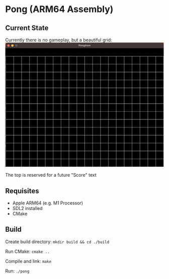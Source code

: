 # Pong (ARM64 Assembly)

## Current State

Currently there is no gameplay, but a beautiful grid:
![Screenshot](./pics/Screenshot.png)

The top is reserved for a future "Score" text

## Requisites
- Apple ARM64 (e.g. M1 Processor)
- SDL2 installed
- CMake

## Build
Create build directory: ```mkdir build && cd ./build```

Run CMake: ```cmake ..```

Compile and link: ```make```

Run: ```./pong```
